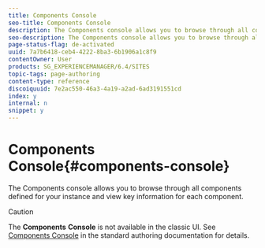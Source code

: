 ```yaml
---
title: Components Console
seo-title: Components Console
description: The Components console allows you to browse through all components defined for your instance and view key information for each component.
seo-description: The Components console allows you to browse through all components defined for your instance and view key information for each component.
page-status-flag: de-activated
uuid: 7a7b6418-ceb4-4222-8ba3-6b1906a1c8f9
contentOwner: User
products: SG_EXPERIENCEMANAGER/6.4/SITES
topic-tags: page-authoring
content-type: reference
discoiquuid: 7e2ac550-46a3-4a19-a2ad-6ad3191551cd
index: y
internal: n
snippet: y
---
```


# Components Console{#components-console}

The Components console allows you to browse through all components defined for your instance and view key information for each component.

>[!CAUTION]
>
>The **Components** **Console** is not available in the classic UI. See [Components Console](../../../sites/authoring/using/default-components-console.md) in the standard authoring documentation for details.

